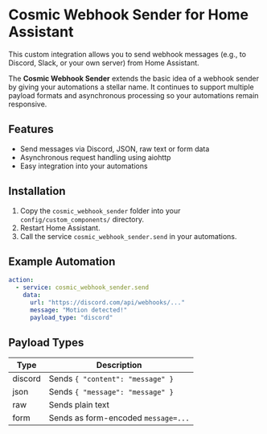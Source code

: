 # Cosmic Webhook Sender for Home Assistant

This custom integration allows you to send webhook messages (e.g., to Discord, Slack, or your own server) from Home Assistant.

The **Cosmic Webhook Sender** extends the basic idea of a webhook sender by giving your automations a stellar name. It continues to support multiple payload formats and asynchronous processing so your automations remain responsive.

## Features
- Send messages via Discord, JSON, raw text or form data
- Asynchronous request handling using aiohttp
- Easy integration into your automations

## Installation

1. Copy the `cosmic_webhook_sender` folder into your `config/custom_components/` directory.
2. Restart Home Assistant.
3. Call the service `cosmic_webhook_sender.send` in your automations.

## Example Automation

```yaml
action:
  - service: cosmic_webhook_sender.send
    data:
      url: "https://discord.com/api/webhooks/..."
      message: "Motion detected!"
      payload_type: "discord"
```

## Payload Types

| Type    | Description |
|---------|-------------|
| discord | Sends `{ "content": "message" }` |
| json    | Sends `{ "message": "message" }` |
| raw     | Sends plain text |
| form    | Sends as form-encoded `message=...` |
